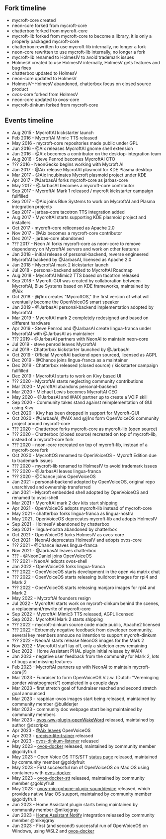 ## Fork timeline

- mycroft-core created
- neon-core forked from mycroft-core
- chatterbox forked from mycroft-core
- mycroft-lib forked from mycroft-core to become a library, it is only a properly packaged mycroft-core
- chatterbox rewritten to use mycroft-lib internally, no longer a fork
- neon-core rewritten to use mycroft-lib internally, no longer a fork
- mycroft-lib renamed to HolmesIV to avoid trademark issues
- HolmesV created to use HolmesIV internally, HolmesV gets features and bug fixes
- chatterbox updated to HolmesV
- neon-core updated to HolmesV
- HolmesIV+HolmesV abandoned, chatterbox focus on closed source product
- ovos-core forked from HolmesV
- neon-core updated to ovos-core
- mycroft-dinkum forked from mycroft-core

## Events timeline

- Aug 2015 - MycroftAI kickstarter launch
- Feb 2016 - MycroftAI Mimic TTS released
- May 2016 - mycroft-core repositories made public under GPL
- Jun 2016 - @Aix releases MycroftAI gnome shell extension
- Jun 2016 - @Aix becomes a contributor on the desktop-integration team
- Aug 2016 - Steve Penrod becomes MycroftAI CTO
- ??? 2016 - NeonGecko begins working with Mycroft AI
- Jan 2017 - @Aix release MycrofAI plasmoid for KDE Plasma desktop
- Mar 2017 - @Aix incubinates Mycroft plasmoid project under KDE
- Apr 2017 - @JarbasAI forks mycroft-core as jarbas-core
- May 2017 - @JarbasAI becomes a mycroft-core contributor
- Sep 2017 - MycroftAI Mark 1 released / mycroft kickstarter campaign fullfilled
- Sep 2017 - @Aix joins Blue Systems to work on MycroftAI and Plasma integration projects
- Sep 2017 - jarbas-core tacotron TTS integration added
- Aug 2017 - MycroftAI starts supporting KDE plasmoid project and installers
- Oct 2017 - mycroft-core relicensed as Apache 2.0
- Nov 2017 - @Aix becomes a mycroft-core contributor
- Dec 2017 - jarbas-core abandoned
- ??? 2017 - Neon AI forks mycroft-core as neon-core to remove dependency on MycroftAI servers and work on other features
- Jan 2018 - initial release of personal-backend, reverse engineered MycroftAI backend by @JarbasAI, licensed as Apache 2.0
- Jan 2018 - MycroftAI mark 2 kickstarter launch
- Jul 2018 - personal-backend added to MycroftAI Roadmap
- Aug 2018 - MycroftAI Mimic2 TTS based on tacotron released
- Sep 2018 - Mycroft-GUI was created by collaboration between MycroftAI, Blue Systems based on KDE frameworks, maintained by @Aix
- Oct 2018 - @j1nx creates "MycroftOS," the first version of what will eventually become the OpenVoiceOS smart speaker
- Jan 2019 - @JarbasAI personal-backend implementation adopted by MycroftAI
- Mar 2019 - MycroftAI mark 2 completely redesigned and based on different hardware
- Apr 2019 - Steve Penrod and @JarbasAI create lingua-franca under MycroftAI with @JarbasAI as maintainer
- ??? 2019 - @JarbasAI partners with NeonAI to maintain neon-core
- Jul 2019 - steve penrod leaves MycroftAI
- Jul 2019 - Chatterbox kickstarter launched by @JarbasAI
- Oct 2019 - Official MycroftAI backend open sourced, licensed as AGPL
- Dec 2019 - @Chance joins lingua-franca as a maintainer
- Dec 2019 - Chatterbox released (closed source) / kickstarter campaign fullfilled
- Dec 2019 - MycroftAI starts to work on Kivy based UI
- ??? 2020 - MycroftAI starts neglecting community contributions
- Mar 2020 - MycroftAI abandons personal-backend
- Mar 2020 - Michael Lewis becomes MycroftAI CEO
- May 2020 - @JarbasAI and @AIX partner up to create a VOIP skill
- Sep 2020 - Community takes stand against reimplementation of GUI using Kivy
- Oct 2020 - Kivy has been dropped in support for Mycroft-GUI
- Oct 2020 - @JarbasAI, @AIX and @j1nx form OpenVoiceOS community project around mycroft-core
- ??? 2020 - Chatterbox forks mycroft-core as mycroft-lib (open source)
- ??? 2020 - Chatterbox (closed source) recreated on top of mycroft-lib, instead of a mycroft-core fork
- ??? 2020 - neon-core recreated on top of mycroft-lib, instead of a mycroft-core fork
- Oct 2020 - MycroftOS renamed to OpenVoiceOS - Mycroft Edition due to trademark issues
- ??? 2020 - mycroft-lib renamed to HolmesIV to avoid trademark issues
- ??? 2020 - @JarbasAI leaves lingua-franca
- ??? 2020 - @Chance joins OpenVoiceOS
- Jan 2021 - personal-backend adopted by OpenVoiceOS, original repo unarchived and ownership transferred
- Jan 2021 - Mycroft embedded shell adopted by OpenVoiceOS and renamed to ovos-shell
- Mar 2021 - MycroftAI mark 2 dev kits start shipping
- Apr 2021 - OpenVoiceOS adopts mycroft-lib instead of mycroft-core
- May 2021 - chatterbox forks lingua-franca as lingua-nostra
- May 2021 . OpenVoiceOS deprecates mycroft-lib and adopts HolmesIV
- Sep 2021 - HolmesIV abandoned by chatterbox
- Sep 2021 - lingua-nostra abandoned by chatterbox
- Oct 2021 - OpenVoiceOS forks HolmesIV as ovos-core
- Oct 2021 - NeonAI deprecates HolmesIV and adopts ovos-core
- ??? 2021 - @Chance leaves lingua-franca
- Nov 2021 - @JarbasAI leaves chatterbox
- ??? - @NeonDaniel joins OpenVoiceOS
- ??? 2021 - NeonAI adopts ovos-shell
- Jan 2022 - OpenVoiceOS forks lingua-franca
- ??? 2022 - OpenVoiceOS starts development in the open via matrix chat
- ??? 2022 - OpenVoiceOS starts releasing buildroot images for rpi4 and Mark 2
- ??? 2022 - OpenVoiceOS starts releasing manjaro images for rpi4 and Mark 2
- May 2022 - MycroftAI founders resign
- Jul 2022 - MycroftAI starts work on mycroft-dinkum behind the scenes, a replacement/rewrite of mycroft-core
- Sep 2022 - MycroftAI Mimic3 TTS released, AGPL licensed
- Sep 2022 . MycroftAI Mark 2 starts shipping
- ??? 2022 - mycroft-dinkum source code made public, Apache2 licensed
- ??? 2022 - Extremely negative feedback from developer community, several key members annouce no intention to support mycroft-dinkum
- ??? 2022 - NeonAI starts release NeonOS images for the Mark 2
- Nov 2022 - MycroftAI staff lay off, only a skeleton crew remaining
- Dec 2022 - Home Assistant PHAL plugin initial release by @AIX
- Jan 2023 - negative user feedback from the community for Mark 2, lots of bugs and missing features
- Feb 2023 - MycroftAI partners up with NeonAI to maintain mycroft-core(?)
- Mar 2023 - Funraiser to form OpenVoiceOS V.z.w. (Dutch: "Vereninging zonder winstoogmerk") completed in a couple days
- Mar 2023 - first stretch goal of fundraiser reached and second stretch goal announced
- Mar 2023 - raspbian-ovos images start being released, maintained by community member @builderjer
- Mar 2023 - community doc webpage start being maintained by community members
- Mar 2023 - [ovos-ww-plugin-openWakeWord](https://github.com/OpenVoiceOS/ovos-ww-plugin-openWakeWord) released, maintained by author @dscripka
- Apr 2023 - [@Aix leaves](https://community.mycroft.ai/t/aix-signing-off/13583) OpenVoiceOS
- Apr 2023 - [precise-lite-trainer](https://github.com/OpenVoiceOS/precise-lite-trainer) released
- Apr 2023 - [ovos-dinkum-listener](https://github.com/OpenVoiceOS/ovos-dinkum-listener) released
- May 2023 - [ovos-docker](https://github.com/openvoiceos/ovos-docker) released, maintained by community member @goldyfruit
- May 2023 - Open Voice OS TTS/STT [status page](http://openvoiceos.github.io/status/) released, maintained by community member @goldyfruit
- May 2023 - First successful run of OpenVoiceOS on Mac OS using containers with [ovos-docker](https://github.com/openvoiceos/ovos-docker)
- May 2023 - [ovos-docker-stt](https://github.com/openvoiceos/ovos-docker-stt) released, maintained by community member @goldyfruit
- May 2023 - [ovos-microphone-plugin-sounddevice](https://github.com/openvoiceos/ovos-microphone-plugin-sounddevice) released, which provides native Mac OS suuport, maintained by community member @goldyfruit
- Jun 2023 - Home Assistant plugin starts being maintained by community member @mikejgray
- Jun 2023 - [Home Assistant Notify](https://blog.graywind.org/posts/ovos-homeassistant-notify-integration/) integration released by community member @mikejgray
- Jun 2023 - First (and second!) successful run of OpenVoiceOS on Windows, using WSL2 and [ovos-docker](https://github.com/openvoiceos/ovos-docker)
